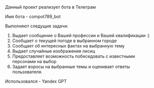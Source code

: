 Данный проект реализует бота в Телеграм

Имя бота - compot789_bot

Выполняют следущие задачи:

1. Выдает сообщение о Вашей профессии и Вашей квалификации :)
2. Сообщает о текущей погоде в выбранном городе 
3. Сообщает об интересных фактах на выбранную тему
4. Выдает случайные изображения лисиц
5. Предоставляет возможность побеседовать с известными персонами на выбор
6. Задает воросы на выбранные темы и оценивает ответы пользователя.

Использовался  - Yandex GPT 

